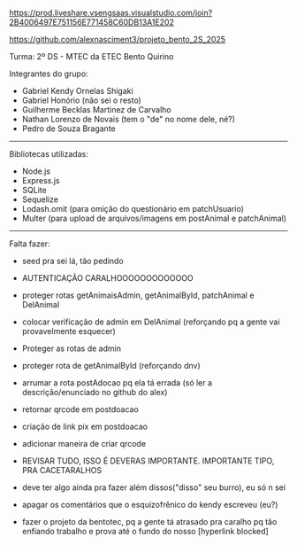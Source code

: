 https://prod.liveshare.vsengsaas.visualstudio.com/join?2B4006497E751156E771458C60DB13A1E202

https://github.com/alexnasciment3/projeto_bento_2S_2025

Turma: 2º DS - MTEC da ETEC Bento Quirino

Integrantes do grupo: 

- Gabriel Kendy Ornelas Shigaki
- Gabriel Honório (não sei o resto)
- Guilherme Becklas Martinez de Carvalho
- Nathan Lorenzo de Novais (tem o "de" no nome dele, né?)
- Pedro de Souza Bragante

------------------------------------------

Bibliotecas utilizadas: 

- Node.js
- Express.js
- SQLite
- Sequelize
- Lodash.omit (para omição do questionário em patchUsuario)
- Multer (para upload de arquivos/imagens em postAnimal e patchAnimal)

------------------------------------------

Falta fazer: 

- seed pra sei lá, tão pedindo
- AUTENTICAÇÃO CARALHOOOOOOOOOOOOO
- proteger rotas getAnimaisAdmin, getAnimalById, patchAnimal e DelAnimal
- colocar verificação de admin em DelAnimal (reforçando pq a gente vai provavelmente esquecer)
- Proteger as rotas de admin
- proteger rota de getAnimalById (reforçando dnv)
- arrumar a rota postAdocao pq ela tá errada (só ler a descrição/enunciado no github do alex)
- retornar qrcode em postdoacao
- criação de link pix em postdoacao
- adicionar maneira de criar qrcode

  
- REVISAR TUDO, ISSO É DEVERAS IMPORTANTE. IMPORTANTE TIPO, PRA CACETARALHOS
- deve ter algo ainda pra fazer além dissos("disso" seu burro), eu só n sei
- apagar os comentários que o esquizofrênico do kendy escreveu (eu?)
- fazer o projeto da bentotec, pq a gente tá atrasado pra caralho pq tão enfiando trabalho e prova até o fundo do nosso [hyperlink blocked]


